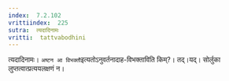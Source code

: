 ```yaml
---
index:  7.2.102
vrittiindex:  225
sutra:  त्यदादिनामः
vritti:  tattvabodhini 
---
```


त्यदादिनामः। `अष्टन आ विभक्तौ`इत्यतोऽनुवर्तनादाह-विभक्ताविति किम्?। तद्।यद्। सोर्लुका लुप्तत्वात्प्रत्ययलक्षणं न।

